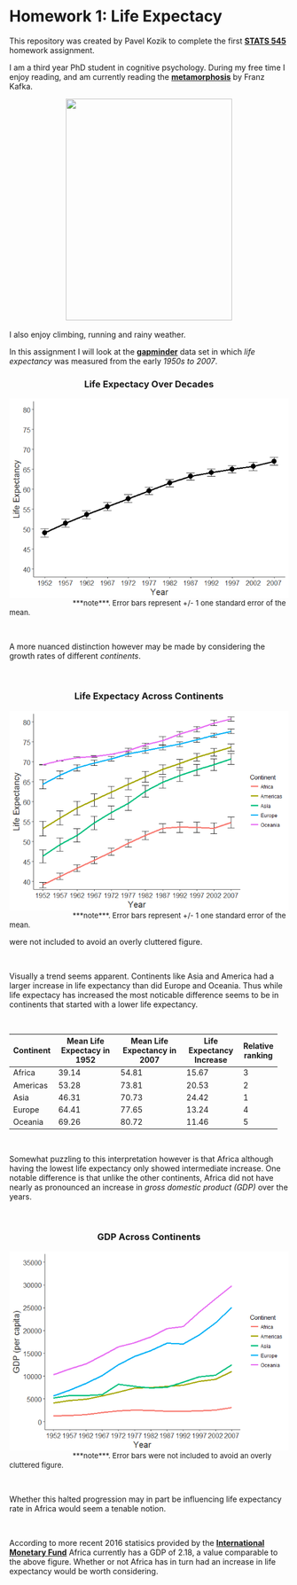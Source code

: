 Homework 1: Life Expectacy
================

This repository was created by Pavel Kozik to complete the first [**STATS 545**](https://www.rstudio.com/wp-content/uploads/2015/02/rmarkdown-cheatsheet.pdf) homework assignment.

I am a third year PhD student in cognitive psychology. During my free time I enjoy reading, and am currently reading the [**metamorphosis**](https://www.goodreads.com/book/show/485894.The_Metamorphosis) by Franz Kafka.

<p align="center">
<img src="https://qph.ec.quoracdn.net/main-qimg-007fed4d54b8cf5b497fef6f9e8a16d5-c", height="400px" width="300px">
</p>
I also enjoy climbing, running and rainy weather.

In this assignment I will look at the [**gapminder**](https://cran.r-project.org/web/packages/gapminder/index.html) data set in which *life expectancy* was measured from the early *1950s to 2007*.

<center>
<h3>
Life Expectacy Over Decades
</h3>
</center>
<img src="hw01_gapminder_files/figure-markdown_github-ascii_identifiers/unnamed-chunk-1-1.png" style="display: block; margin: auto;" />                              <font size="-1"> ***note***. Error bars represent +/- 1 one standard error of the mean. </font>

   

A more nuanced distinction however may be made by considering the growth rates of different *continents*.

 

<center>
<h3>
Life Expectacy Across Continents
</h3>
</center>
<img src="hw01_gapminder_files/figure-markdown_github-ascii_identifiers/unnamed-chunk-2-1.png" style="display: block; margin: auto;" />                              <font size="-1"> ***note***. Error bars represent +/- 1 one standard error of the mean. </font>

were not included to avoid an overly cluttered figure.

   

Visually a trend seems apparent. Continents like Asia and America had a larger increase in life expectancy than did Europe and Oceania. Thus while life expectacy has increased the most noticable difference seems to be in continents that started with a lower life expectancy.

 

<table style="width:96%;">
<colgroup>
<col width="6%" />
<col width="29%" />
<col width="30%" />
<col width="23%" />
<col width="5%" />
</colgroup>
<thead>
<tr class="header">
<th><strong>Continent</strong></th>
<th><strong>Mean Life Expectacy in 1952</strong></th>
<th><strong>Mean Life Expectancy in 2007 </strong></th>
<th><strong>Life Expectancy Increase</strong></th>
<th><strong>Relative ranking</strong></th>
</tr>
</thead>
<tbody>
<tr class="odd">
<td>Africa</td>
<td>39.14</td>
<td>54.81</td>
<td>15.67</td>
<td>3</td>
</tr>
<tr class="even">
<td>Americas</td>
<td>53.28</td>
<td>73.81</td>
<td>20.53</td>
<td>2</td>
</tr>
<tr class="odd">
<td>Asia</td>
<td>46.31</td>
<td>70.73</td>
<td>24.42</td>
<td>1</td>
</tr>
<tr class="even">
<td>Europe</td>
<td>64.41</td>
<td>77.65</td>
<td>13.24</td>
<td>4</td>
</tr>
<tr class="odd">
<td>Oceania</td>
<td>69.26</td>
<td>80.72</td>
<td>11.46</td>
<td>5</td>
</tr>
</tbody>
</table>

   

Somewhat puzzling to this interpretation however is that Africa although having the lowest life expectancy only showed intermediate increase. One notable difference is that unlike the other continents, Africa did not have nearly as pronounced an increase in *gross domestic product (GDP)* over the years.

 

<center>
<h3>
GDP Across Continents
</h3>
</center>
<img src="hw01_gapminder_files/figure-markdown_github-ascii_identifiers/unnamed-chunk-3-1.png" style="display: block; margin: auto;" />                              <font size="-1"> ***note***. Error bars were not included to avoid an overly cluttered figure. </font>

   

Whether this halted progression may in part be influencing life expectancy rate in Africa would seem a tenable notion.

 

According to more recent 2016 statisics provided by the [**International Monetary Fund**](http://www.imf.org/external/datamapper/NGDPD@WEO/OEMDC/ADVEC/WEOWORLD/AFQ) Africa currently has a GDP of 2.18, a value comparable to the above figure. Whether or not Africa has in turn had an increase in life expectancy would be worth considering.
